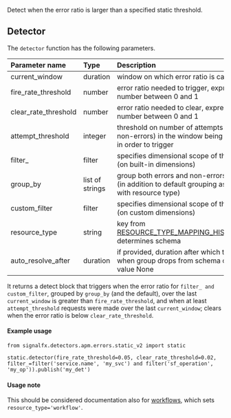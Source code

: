 Detect when the error ratio is larger than a specified static threshold.

## Detector

The `detector` function has the following parameters.

|Parameter name|Type|Description|Default value|
|:---|:---|:---|:---|
|current_window|duration|window on which error ratio is calculated|duration('5m')|
|fire_rate_threshold|number|error ratio needed to trigger, expressed as number between 0 and 1|0.01|
|clear_rate_threshold|number|error ratio needed to clear, expressed as number between 0 and 1|0.001|
|attempt_threshold|integer|threshold on number of attempts (errors + non-errors) in the window being evaluated in order to trigger|1|
|filter_|filter|specifies dimensional scope of the detector (on built-in dimensions)|None|
|group_by|list of strings|group both errors and non-errors by these (in addition to default grouping associated with resource type)|None|
|custom_filter|filter|specifies dimensional scope of the detector (on custom dimensions)|None|
|resource_type|string|key from [RESOURCE_TYPE_MAPPING_HISTOGRAMS](../../utils.flow), determines schema|'service_operation'|
|auto_resolve_after|duration|if provided, duration after which to clear when group drops from schema or has value None|None|


It returns a detect block that triggers when the error ratio for `filter_ and custom_filter`, grouped by `group_by` (and the default), over the last `current_window` is greater than `fire_rate_threshold`, and when at least `attempt_threshold` requests were made over the last `current_window`; clears when the error ratio is below `clear_rate_threshold`.


#### Example usage
~~~~~~~~~~~~~~~~~~~~
from signalfx.detectors.apm.errors.static_v2 import static

static.detector(fire_rate_threshold=0.05, clear_rate_threshold=0.02, filter_=filter('service.name', 'my_svc') and filter('sf_operation', 'my_op')).publish('my_det')
~~~~~~~~~~~~~~~~~~~~


#### Usage note

This should be considered documentation also for [workflows](../../workflow_errors/static_v2/static.flow), which sets `resource_type='workflow'`.
